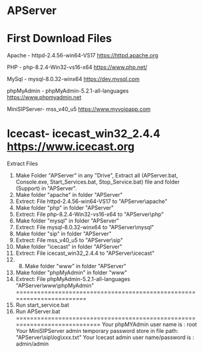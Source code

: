 # APServer
First Download Files
=========================================
Apache - httpd-2.4.56-win64-VS17
https://httpd.apache.org

PHP - php-8.2.4-Win32-vs16-x64
https://www.php.net/

MySql - mysql-8.0.32-winx64
https://dev.mysql.com

phpMyAdmin - phpMyAdmin-5.2.1-all-languages 
https://www.phpmyadmin.net

MiniSIPServer- mss_v40_u5 
https://www.myvoipapp.com

Icecast- icecast_win32_2.4.4 
https://www.icecast.org
===========================================
Extract Files
1. Make Folder "APServer" in any "Drive", Extract all (APServer.bat, Console.exe, Start_Services.bat, Stop_Service.bat) file and folder (Support) in "APServer".
2. Make folder "apache" in folder "APServer"
3. Extrect: File httpd-2.4.56-win64-VS17 to "APServer\apache\"
4. Make folder "php" in folder "APServer"
5. Extrect:  File php-8.2.4-Win32-vs16-x64 to "APServer\php\"
6. Make folder "mysql" in folder "APServer"
7. Extrect:  File mysql-8.0.32-winx64 to "APServer\mysql\"
8. Make folder "sip" in folder "APServer"
9. Extrect:  File mss_v40_u5 to "APServer\sip\"
10. Make folder "icecast" in folder "APServer"
11. Extrect:  File icecast_win32_2.4.4 to "APServer\icecast\"
12. 8. Make folder "www" in folder "APServer"
13. Make folder "phpMyAdmin" in folder "www"
14. Extrect:  File phpMyAdmin-5.2.1-all-languages "APServer\www\phpMyAdmin"
=======================================================================
1. Run start_service.bat
2. Run APServer.bat
===========================================================================
Your phpMYAdmin user name is : root
Your MiniSIPServer admin temporary password store in file path: "APServer\sip\log\xxx.txt"
Your Icecast admin user name/password is : admin/admin


